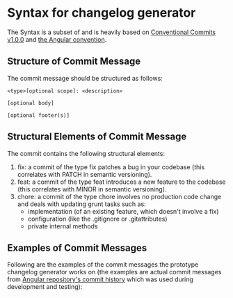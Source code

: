 # Syntax for changelog generator
The Syntax is a subset of and is heavily based on [Conventional Commits v1.0.0](https://www.conventionalcommits.org/en/v1.0.0/) and [the Angular convention](https://github.com/angular/angular/blob/22b96b9/CONTRIBUTING.md#-commit-message-guidelines).

## Structure of Commit Message
The commit message should be structured as follows:
```
<type>[optional scope]: <description>

[optional body]

[optional footer(s)]
```
## Structural Elements of Commit Message
The commit contains the following structural elements:
1. fix: a commit of the type fix patches a bug in your codebase (this correlates with PATCH in semantic versioning).
2. feat: a commit of the type feat introduces a new feature to the codebase (this correlates with MINOR in semantic versioning).
3. chore: a commit of the type chore involves no production code change and deals with updating grunt tasks such as:
    * implementation (of an existing feature, which doesn't involve a fix)
    * configuration (like the .gitignore or .gitattributes)
    * private internal methods

## Examples of Commit Messages
Following are the examples of the commit messages the prototype changelog generator works on \(the examples are actual commit messages from [Angular repository's commit history](https://github.com/angular/angular/commits/master) which was used during development and testing\):

